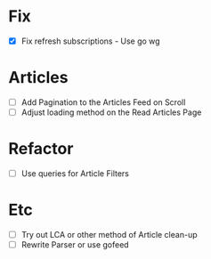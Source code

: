 # Fix
- [X] Fix refresh subscriptions - Use go wg
# Articles
- [ ] Add Pagination to the Articles Feed on Scroll
- [ ] Adjust loading method on the Read Articles Page
# Refactor
- [ ] Use queries for Article Filters
# Etc
- [ ] Try out LCA or other method of Article clean-up
- [ ] Rewrite Parser or use gofeed
